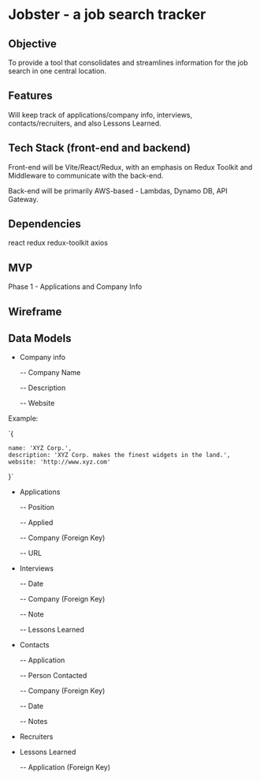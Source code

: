 # Jobster - a job search tracker

## Objective

To provide a tool that consolidates and streamlines information for the job search in one central location.

## Features

Will keep track of applications/company info, interviews, contacts/recruiters, and also Lessons Learned.

## Tech Stack (front-end and backend)

Front-end will be Vite/React/Redux, with an emphasis on Redux Toolkit and Middleware to communicate with the back-end.

Back-end will be primarily AWS-based - Lambdas, Dynamo DB, API Gateway.

## Dependencies

react redux redux-toolkit axios

## MVP
Phase 1 - Applications and Company Info

## Wireframe

## Data Models
- Company info
  
  -- Company Name
  
  -- Description
  
  -- Website

Example:

`{

    name: 'XYZ Corp.',
    description: 'XYZ Corp. makes the finest widgets in the land.',
    website: 'http://www.xyz.com'
    
}`
  
- Applications
  
  -- Position
  
  -- Applied
  
  -- Company (Foreign Key)
  
  -- URL
  
- Interviews
  
  -- Date
  
  -- Company (Foreign Key)
  
  -- Note
  
  -- Lessons Learned
  
- Contacts
  
  -- Application
  
  -- Person Contacted
  
  -- Company (Foreign Key)
  
  -- Date
  
  -- Notes
  
- Recruiters
- Lessons Learned
  
  -- Application (Foreign Key)
